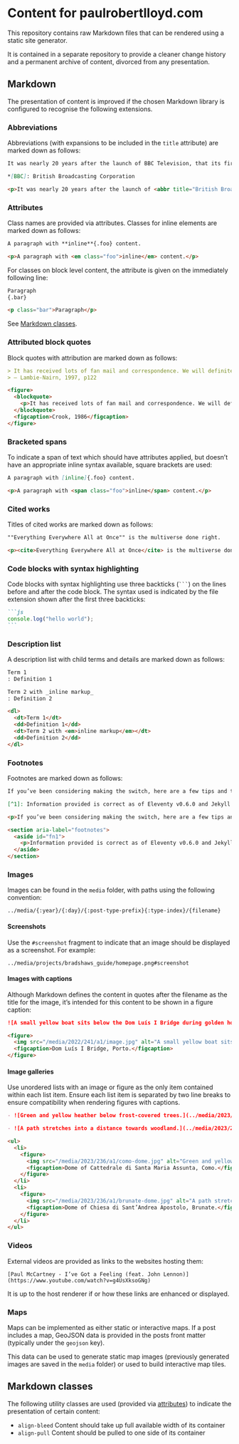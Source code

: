 # Content for paulrobertlloyd.com

This repository contains raw Markdown files that can be rendered using a static site generator.

It is contained in a separate repository to provide a cleaner change history and a permanent archive of content, divorced from any presentation.

## Markdown

The presentation of content is improved if the chosen Markdown library is configured to recognise the following extensions.

### Abbreviations

Abbreviations (with expansions to be included in the `title` attribute) are marked down as follows:

```md
It was nearly 20 years after the launch of BBC Television, that its first full-time graphic designer was employed, John Sewell, in 1954.

*[BBC]: British Broadcasting Corporation
```

```html
<p>It was nearly 20 years after the launch of <abbr title="British Broadcasting Corporation">BBC</abbr> Television, that its first full-time graphic designer was employed, John Sewell, in 1954.</p>
```

### Attributes

Class names are provided via attributes. Classes for inline elements are marked down as follows:

```md
A paragraph with **inline**{.foo} content.
```

```html
<p>A paragraph with <em class="foo">inline</em> content.</p>
```

For classes on block level content, the attribute is given on the immediately following line:

```md
Paragraph
{.bar}
```

```html
<p class="bar">Paragraph</p>
```

See [Markdown classes](#markdown-classes).

### Attributed block quotes

Block quotes with attribution are marked down as follows:

```md
> It has received lots of fan mail and correspondence. We will definitely be renewing its contract.
> — Lambie-Nairn, 1997, p122
```

```html
<figure>
  <blockquote>
    <p>It has received lots of fan mail and correspondence. We will definitely be renewing its contract.</p>
  </blockquote>
  <figcaption>Crook, 1986</figcaption>
</figure>
```

### Bracketed spans

To indicate a span of text which should have attributes applied, but doesn’t have an appropriate inline syntax available, square brackets are used:

```md
A paragraph with [inline]{.foo} content.
```

```html
<p>A paragraph with <span class="foo">inline</span> content.</p>
```

### Cited works

Titles of cited works are marked down as follows:

```md
""Everything Everywhere All at Once"" is the multiverse done right.
```

```html
<p><cite>Everything Everywhere All at Once</cite> is the multiverse done right.</p>
```

### Code blocks with syntax highlighting

Code blocks with syntax highlighting use three backticks (`` ``` ``) on the lines before and after the code block. The syntax used is indicated by the file extension shown after the first three backticks:

````md
```js
console.log("hello world");
```
````

### Description list

A description list with child terms and details are marked down as follows:

```md
Term 1
: Definition 1

Term 2 with _inline markup_
: Definition 2
```

```html
<dl>
  <dt>Term 1</dt>
  <dd>Definition 1</dd>
  <dt>Term 2 with <em>inline markup</em></dt>
  <dd>Definition 2</dd>
</dl>
```

### Footnotes

Footnotes are marked down as follows:

```md
If you’ve been considering making the switch, here are a few tips and tricks to help you on your way[^1].

[^1]: Information provided is correct as of Eleventy v0.6.0 and Jekyll v3.8.5
```

```html
<p>If you’ve been considering making the switch, here are a few tips and tricks to help you on your way<sup class="footnote-ref"><a href="#fn1" id="fnref1">1</a></sup>.</p>

<section aria-label="footnotes">
  <aside id="fn1">
    <p>Information provided is correct as of Eleventy v0.6.0 and Jekyll v3.8.5 <a href="#fnref1">↩︎</a></p>
  </aside>
</section>
```

### Images

Images can be found in the `media` folder, with paths using the following convention:

`../media/{:year}/{:day}/{:post-type-prefix}{:type-index}/{filename}`

#### Screenshots

Use the `#screenshot` fragment to indicate that an image should be displayed as a screenshot. For example:

`../media/projects/bradshaws_guide/homepage.png#screenshot`

#### Images with captions

Although Markdown defines the content in quotes after the filename as the title for the image, it’s intended for this content to be shown in a figure caption:

```md
![A small yellow boat sits below the Dom Luís I Bridge during golden hour.](../media/2022/241/a1/image.jpg "Dom Luís I Bridge, Porto.")
```

```html
<figure>
  <img src="/media/2022/241/a1/image.jpg" alt="A small yellow boat sits below the Dom Luís I Bridge during golden hour.">
  <figcaption>Dom Luís I Bridge, Porto.</figcaption>
</figure>
```

#### Image galleries

Use unordered lists with an image or figure as the only item contained within each list item. Ensure each list item is separated by two line breaks to ensure compatibility when rendering figures with captions.

```md
- ![Green and yellow heather below frost-covered trees.](../media/2023/236/a1/como-dome.jpg "Dome of Cattedrale di Santa Maria Assunta, Como.")

- ![A path stretches into a distance towards woodland.](../media/2023/236/a1/brunate-dome.jpg "Dome of Chiesa di Sant’Andrea Apostolo, Brunate.")
```

```html
<ul>
  <li>
    <figure>
      <img src="/media/2023/236/a1/como-dome.jpg" alt="Green and yellow heather below frost-covered trees.">
      <figcaption>Dome of Cattedrale di Santa Maria Assunta, Como.</figcaption>
    </figure>
  </li>
  <li>
    <figure>
      <img src="/media/2023/236/a1/brunate-dome.jpg" alt="A path stretches into a distance towards woodland.">
      <figcaption>Dome of Chiesa di Sant’Andrea Apostolo, Brunate.</figcaption>
    </figure>
  </li>
</ul>
```

### Videos

External videos are provided as links to the websites hosting them:

`[Paul McCartney - I’ve Got a Feeling (feat. John Lennon)](https://www.youtube.com/watch?v=g4UsXksoGNg)`

It is up to the host renderer if or how these links are enhanced or displayed.

### Maps

Maps can be implemented as either static or interactive maps. If a post includes a map, GeoJSON data is provided in the posts front matter (typically under the `geojson` key).

This data can be used to generate static map images (previously generated images are saved in the `media` folder) or used to build interactive map tiles.

## Markdown classes

The following utility classes are used (provided via [attributes](#attributes)) to indicate the presentation of certain content:

- `align-bleed`
  Content should take up full available width of its container
- `align-pull`
  Content should be pulled to one side of its container
